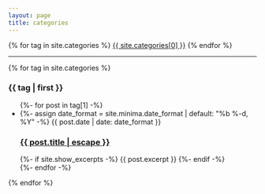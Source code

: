 ```yaml
---
layout: page
title: categories
---
```


<div class="tags-expo">
    <div class="tags-expo-list">
      {% for tag in site.categories %}
      <a href="#{{ site.categories[0] }}" class="post-tag">{{ site.categories[0] }}</a>
      {% endfor %}
    </div>
    <hr/>
    <div class="tags-expo-section">
      {% for tag in site.categories %}
      <h3 id="{{ tag[0] | slugify }}">{{ tag | first }}</h3>
      <ul class="tags-expo-posts">
         {%- for post in tag[1] -%}
      <li>
        {%- assign date_format = site.minima.date_format | default: "%b %-d, %Y" -%}
        <span class="post-meta">{{ post.date | date: date_format }}</span>
        <h3>
          <a class="post-link" href="{{ post.url | relative_url }}">
            {{ post.title | escape }}
          </a>
        </h3>
        {%- if site.show_excerpts -%}
          {{ post.excerpt }}
        {%- endif -%}
      </li>
      {%- endfor -%}
      </ul>
      {% endfor %}
    </div>
  </div>
